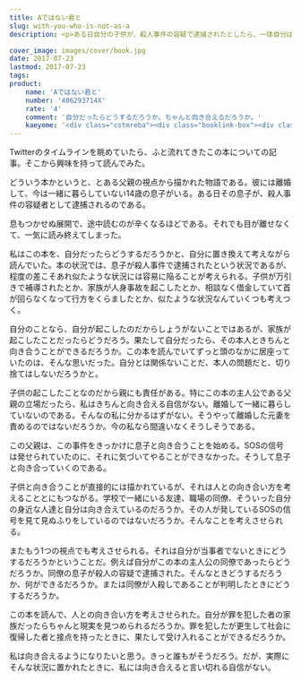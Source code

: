 ```yaml
---
title: Aではない君と
slug: with-you-who-is-not-as-a
description: <p>ある日自分の子供が、殺人事件の容疑で逮捕されたとしたら、一体自分はどうするだろうか。その現実に果たして向き合えるだろうか。ましてやそれが、離婚して離れて暮らしている子供だとしたら。緊迫感で目が離せない、人との向き合い方を考えさせられる一冊だった。</p>

cover_image: images/cover/book.jpg
date: 2017-07-23
lastmod: 2017-07-23
tags: 
product:
    name: 'Aではない君と'
    number: '406293714X'
    rate: '4'
    comment: '自分だったらどうするだろうか。ちゃんと向き合えるだろうか。'
    kaeyome: '<div class="cstmreba"><div class="booklink-box"><div class="booklink-image"><a href="http://www.amazon.co.jp/exec/obidos/asin/406293714X/illusionspace-22/" target="_blank" ><img src="https://images-fe.ssl-images-amazon.com/images/I/51x7PrORM6L._SL160_.jpg" style="border: none;" /></a></div><div class="booklink-info"><div class="booklink-name"><a href="http://www.amazon.co.jp/exec/obidos/asin/406293714X/illusionspace-22/" target="_blank" >Aではない君と (講談社文庫)</a><div class="booklink-powered-date">posted with <a href="http://yomereba.com" rel="nofollow" target="_blank">ヨメレバ</a></div></div><div class="booklink-detail">薬丸 岳 講談社 2017-07-14    </div><div class="booklink-link2"><div class="shoplinkamazon"><a href="http://www.amazon.co.jp/exec/obidos/asin/406293714X/illusionspace-22/" target="_blank" >Amazon</a></div><div class="shoplinkkindle"><a href="http://www.amazon.co.jp/exec/obidos/ASIN/B073VF56SY/illusionspace-22/" target="_blank" >Kindle</a></div><div class="shoplinkrakuten"><a href="https://hb.afl.rakuten.co.jp/hgc/11acbc01.369b1bf6.11acbc02.cabf9fe9/?pc=http%3A%2F%2Fbooks.rakuten.co.jp%2Frb%2F15009086%2F%3Fscid%3Daf_ich_link_urltxt%26m%3Dhttp%3A%2F%2Fm.rakuten.co.jp%2Fev%2Fbook%2F" target="_blank" >楽天ブックス</a></div><div class="shoplinkbk1"><a href="//ck.jp.ap.valuecommerce.com/servlet/referral?sid=3085416&pid=882194906&vc_url=http%3A%2F%2Fhonto.jp%2Fnetstore%2Fsearch_021_10406293714X.html%3Fsrchf%3D1%26srchGnrNm%3D1&vcptn=kaereba" target="_blank" >honto<img src="//ad.jp.ap.valuecommerce.com/servlet/gifbanner?sid=3085416&pid=882194906" height="1" width="1" border="0"></a></div>      	  	  	  	</div></div><div class="booklink-footer"></div></div></div>'
---
```


<p>Twitterのタイムラインを眺めていたら、ふと流れてきたこの本についての記事。そこから興味を持って読んでみた。</p>
<p>どういう本かというと、とある父親の視点から描かれた物語である。彼には離婚して、今は一緒に暮らしていない14歳の息子がいる。ある日その息子が、殺人事件の容疑者として逮捕されるのである。</p>
<p>息もつかせぬ展開で、途中読むのが辛くなるほどである。それでも目が離せなくて、一気に読み終えてしまった。</p>
<p>私はこの本を、自分だったらどうするだろうかと、自分に置き換えて考えながら読んでいた。本の状況では、息子が殺人事件で逮捕されたという状況であるが、程度の差こそあれ似たような状況には容易に陥ることが考えられる。子供が万引きで補導されたとか、家族が人身事故を起こしたとか、相談なく借金していて首が回らなくなって行方をくらましたとか、似たような状況なんていくつも考えつく。</p>
<p>自分のことなら、自分が起こしたのだからしょうがないことではあるが、家族が起こしたことだったらどうだろう。果たして自分だったら、その本人ときちんと向き合うことができるだろうか。この本を読んでいてずっと頭のなかに居座っていたのは、そんな思いだった。自分とは関係ないことだ、本人の問題だと、切り捨てはしないだろうかと。</p>
<p>子供の起こしたことなのだから親にも責任がある。特にこの本の主人公である父親の立場だったら、私はきちんと向き合える自信がない。離婚して一緒に暮らしていないのである。そんなの私に分かるはずがない。そうやって離婚した元妻を責めるのではないだろうか。今の私なら間違いなくそうしそうである。</p>
<p>この父親は、この事件をきっかけに息子と向き合うことを始める。SOSの信号は発せられていたのに、それに気づいてやることができなかった。そうして息子と向き合っていくのである。</p>
<p>子供と向き合うことが直接的には描かれているが、それは人との向き合い方を考えることとにもつながる。学校で一緒にいる友達、職場の同僚、そういった自分の身近な人達と自分は向き合えているのだろうか。その人が発しているSOSの信号を見て見ぬふりをしているのではないだろうか。そんなことを考えさせられる。</p>
<p>またもう1つの視点でも考えさせられる。それは自分が当事者でないときにどうするだろうかということだ。例えば自分がこの本の主人公の同僚であったらどうだろうか。同僚の息子が殺人の容疑で逮捕された。そんなときどうするだろうか、何ができるだろうか。または同僚が人殺しであることが判明したときにどうするだろうか。</p>
<p>この本を読んで、人との向き合い方を考えさせられた。自分が罪を犯した者の家族だったらちゃんと現実を見つめられるだろうか。罪を犯したが更生して社会に復帰した者と接点を持ったときに、果たして受け入れることができるだろうか。</p>
<p>私は向き合えるようになりたいと思う。きっと誰もがそうだろう。だが、実際にそんな状況に置かれたときに、私には向き合えると言い切れる自信がない。</p>

  